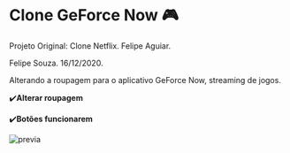 # Clone GeForce Now 🎮
Projeto Original: Clone Netflix. Felipe Aguiar.

Felipe Souza. 16/12/2020.

Alterando a roupagem para o aplicativo GeForce Now, streaming de jogos.

✔️**Alterar roupagem**

✔️**Botões funcionarem**

![previa](Netflix_clone-GeForceNow\img\previa.gif)